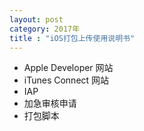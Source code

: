 ```yaml
---
layout: post
category: 2017年
title : "iOS打包上传使用说明书"
---
```


- Apple Developer 网站
- iTunes Connect 网站
- IAP
- 加急审核申请
- 打包脚本